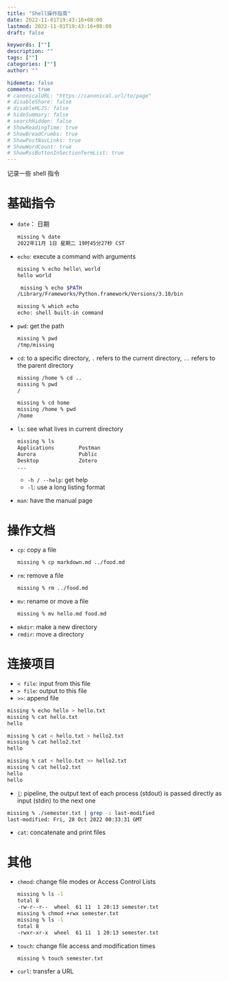 ```yaml
---
title: "Shell操作指南"
date: 2022-11-01T19:43:16+08:00 
lastmod: 2022-11-01T19:43:16+08:00 
draft: false

keywords: [""]
description: ""
tags: [""]
categories: [""]
author: ""

hidemeta: false
comments: true
# canonicalURL: "https://canonical.url/to/page"
# disableShare: false
# disableHLJS: false
# hideSummary: false
# searchHidden: false
# ShowReadingTime: true
# ShowBreadCrumbs: true
# ShowPostNavLinks: true
# ShowWordCount: true
# ShowRssButtonInSectionTermList: true
---
```


记录一些 shell 指令
<!--more-->

# 基础指令
- `date`： 日期
    ```bash
    missing % date 
    2022年11月 1日 星期二 19时45分27秒 CST
    ```

- `echo`: execute a command with arguments
    ```bash
    missing % echo hello\ world
    hello world

     missing % echo $PATH
    /Library/Frameworks/Python.framework/Versions/3.10/bin

    missing % which echo
    echo: shell built-in command
    ```

- `pwd`: get the path
    ```bash
    missing % pwd
    /tmp/missing
    ```

- `cd`: to a specific directory, `.` refers to the current directory, `..` refers to the parent directory
    ```bash
    missing /home % cd ..
    missing % pwd
    /
    
    missing % cd home
    missing /home % pwd
    /home
    ```
- `ls`: see what lives in current directory
    ```bash
    missing % ls
    Applications		Postman
    Aurora				Public
    Desktop				Zotero
    ...
    ```
    - `-h / --help`: get help
    - `-l`: use a long listing format

- `man`: have the manual page

# 操作文档

- `cp`: copy a file
    ```bash
    missing % cp markdown.md ../food.md
    ```
- `rm`: remove a file
    ```bash
    missing % rm ../food.md
    ```
- `mv`: rename or move a file
    ```bash
    missing % mv hello.md food.md
    ```
- `mkdir`: make a new directory
- `rmdir`: move a directory

# 连接项目
- `< file`: input from this file
- `> file`: output to this file
- `>>`: append file

```bash
missing % echo hello > hello.txt
missing % cat hello.txt
hello

missing % cat < hello.txt > hello2.txt
missing % cat hello2.txt
hello

missing % cat < hello.txt >> hello2.txt
missing % cat hello2.txt
hello
hello
```

- [`|`](https://en.wikipedia.org/wiki/Pipeline_(Unix)): pipeline, the output text of each process (stdout) is passed directly as input (stdin) to the next one
```bash
missing % ./semester.txt | grep -i last-modified 
last-modified: Fri, 28 Oct 2022 00:33:31 GMT
```
- `cat`: concatenate and print files

# 其他
- `chmod`: change file modes or Access Control Lists
    ```bash
    missing % ls -l
    total 8
    -rw-r--r--  wheel  61 11  1 20:13 semester.txt
    missing % chmod +rwx semester.txt
    missing % ls -l
    total 8
    -rwxr-xr-x  wheel  61 11  1 20:13 semester.txt
    ```
- `touch`: change file access and modification times
    ```bash
    missing % touch semester.txt
    ```
- `curl`: transfer a URL